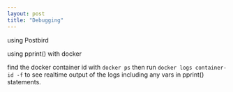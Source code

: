 ```yaml
---
layout: post
title: "Debugging"
---
```


using Postbird

using pprint() with docker 

find the docker container id with `docker ps` then run `docker logs container-id -f` to see realtime output of the logs including any vars in pprint() statements.